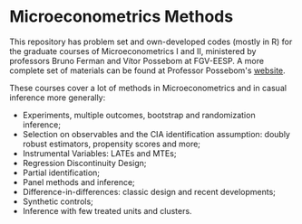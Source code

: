 # Microeconometrics Methods

This repository has problem set and own-developed codes (mostly in R) for the graduate courses of Microeconometrics I and II, ministered by professors Bruno Ferman and Vítor Possebom at FGV-EESP.
A more complete set of materials can be found at Professor Possebom's [website](https://sites.google.com/site/vitorapossebom/professional-ex?authuser=0).

These courses cover a lot of methods in Microeconometrics and in casual inference more generally:

- Experiments, multiple outcomes, bootstrap and randomization inference;
- Selection on observables and the CIA identification assumption: doubly robust estimators, propensity scores and more;
- Instrumental Variables: LATEs and MTEs;
- Regression Discontinuity Design;
- Partial identification;
- Panel methods and inference;
- Difference-in-differences: classic design and recent developments;
- Synthetic controls;
- Inference with few treated units and clusters.
